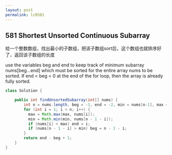 ```yaml
---
layout: post
permalink: lc0581 
---
```


## 581 Shortest Unsorted Continuous Subarray

给一个整数数组，找出最小的子数组，把该子数组sort后，这个数组也就排序好了，返回该子数组的长度

use the variables beg and end to keep track of minimum subarray nums[beg...end] which must be sorted for the entire array nums to be sorted. If end < beg < 0 at the end of the for loop, then the array is already fully sorted.
```java
class Solution {

    public int findUnsortedSubarray(int[] nums) {
        int n = nums.length, beg = -1, end = -2, min = nums[n-1], max = nums[0];
        for (int i = 1; i < n; i++) {
          max = Math.max(max, nums[i]);
          min = Math.min(min, nums[n - 1 - i]);
          if (nums[i] < max) end = i;
          if (nums[n - 1 - i] > min) beg = n - 1 - i; 
        }
        return end - beg + 1;
    }
}
```